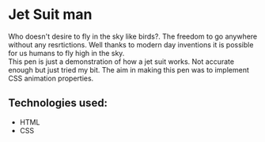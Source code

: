 # Jet Suit man 

Who doesn't desire to fly in the sky like birds?. The freedom to go anywhere without any resrtictions. Well thanks to modern day inventions it is possible for us humans to fly high in the sky. <br>
This pen is just a demonstration of how a jet suit works. Not accurate enough but just tried my bit. The aim in making this pen was to implement CSS animation properties.

## Technologies used:
- HTML
- CSS
